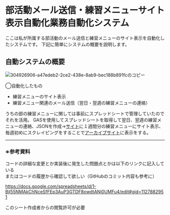 # 部活動メール送信・練習メニューサイト表示自動化業務自動化システム
ここは私が所属する部活動のメール送信と練習メニューのサイト表示を自動化したシステムです。
下記に簡単にシステムの概要を説明します。

## 自動システムの概要

![304926906-a47edeb2-2ce2-438e-8ab9-bec188b891fcのコピー](https://github.com/ta282ji59/triathlonBot/assets/86834007/d2e4a987-b449-4c2f-9066-695e0f4352b5)

◯自動化したもの
<ul>
  <li>練習メニューのサイト表示</li>
  <li>練習メニュー関連のメール送信（翌日・翌週の練習メニューの連絡）</li>
</ul>
うちの部の練習メニューに関しては事前にスプレッドシートで管理していたのでそれを活用。
GASを使用してスプレッドシートを取得して翌日、翌週の練習メニューの連絡、JSONを作成→<a href="https://web-ext.u-aizu.ac.jp/circles/triathlon/practice.html">サイト</a>に１週間分の練習メニューにサイト表示、毎週初めにスクレイピングをすることで<a href="https://web-ext.u-aizu.ac.jp/circles/triathlon/practice/menu/archive.html#2024-archive">アーカイブサイト</a>に表示をする。



<hr>

### ※参考資料

<p>コードの詳細な変更とか実装後に発生した問題点とかは以下のリンクに記入している<br>またはコードの履歴から確認して欲しい（GitHubのコミット内容も参考に）</p>

https://docs.google.com/spreadsheets/d/1-Bjl55NMAkChNceSfFEp3AuP3GTDF8owdtANj0UMFu4/edit#gid=1127882951


<p>このシート作成者からの閲覧許可が必要</p>
